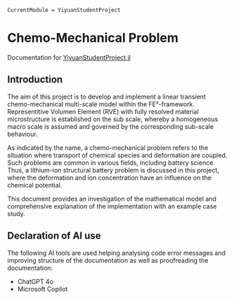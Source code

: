 ```@meta
CurrentModule = YiyuanStudentProject
```

# Chemo-Mechanical Problem

Documentation for [YiyuanStudentProject.jl](https://github.com/DRollin/YiyuanStudentProject.jl.git) 

## Introduction

The aim of this project is to develop and implement a linear transient chemo-mechanical multi-scale model within the FE²-framework. Representitive Volumen Element (RVE) with fully resolved material microstructure is established on the sub scale, whereby a homogeneous macro scale is assumed and governed by the corresponding sub-scale behaviour.

As indicated by the name, a chemo-mechanical problem refers to the situation where transport of chemical species and deformation are coupled. Such problems are common in various fields, including battery science. Thus, a lithium-ion structural battery problem is discussed in this project, where the deformation and ion concentration have an influence on the chemical potential.

This document provides an investigation of the mathematical model and comprehensive explanation of the implementation with an example case study. 

## Declaration of AI use

The following AI tools are used helping analysing code error messages and improving structure of the documentation as well as proofreading the documentation:
- ChatGPT 4o
- Microsoft Copilot
